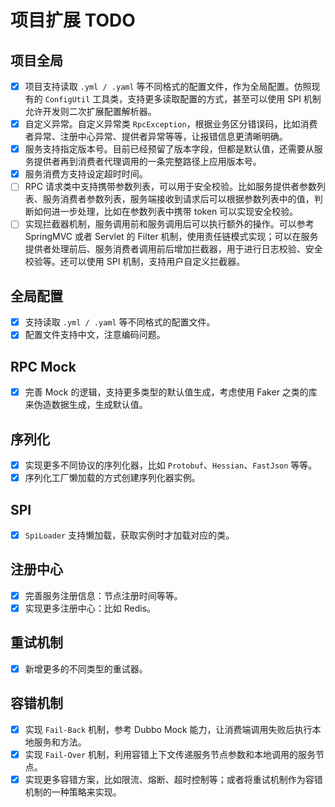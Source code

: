 # 项目扩展 TODO

## 项目全局

- [x] 项目支持读取 `.yml / .yaml` 等不同格式的配置文件，作为全局配置。仿照现有的 `ConfigUtil` 工具类，支持更多读取配置的方式，甚至可以使用 SPI 机制允许开发则二次扩展配置解析器。
- [x] 自定义异常。自定义异常类 `RpcException`，根据业务区分错误码，比如消费者异常、注册中心异常、提供者异常等等，让报错信息更清晰明确。
- [x] 服务支持指定版本号。目前已经预留了版本字段，但都是默认值，还需要从服务提供者再到消费者代理调用的一条完整路径上应用版本号。
- [x] 服务消费方支持设定超时时间。
- [ ] RPC 请求类中支持携带参数列表，可以用于安全校验。比如服务提供者参数列表、服务消费者参数列表，服务端接收到请求后可以根据参数列表中的值，判断如何进一步处理，比如在参数列表中携带 token 可以实现安全校验。
- [ ] 实现拦截器机制，服务调用前和服务调用后可以执行额外的操作。可以参考 SpringMVC 或者 Servlet 的 Filter 机制，使用责任链模式实现；可以在服务提供者处理前后、服务消费者调用前后增加拦截器，用于进行日志校验、安全校验等。还可以使用 SPI 机制，支持用户自定义拦截器。

## 全局配置

- [x] 支持读取 `.yml / .yaml` 等不同格式的配置文件。
- [x] 配置文件支持中文，注意编码问题。

## RPC Mock

- [x] 完善 Mock 的逻辑，支持更多类型的默认值生成，考虑使用 Faker 之类的库来伪造数据生成，生成默认值。

## 序列化

- [x] 实现更多不同协议的序列化器，比如 `Protobuf`、`Hessian`、`FastJson` 等等。
- [x] 序列化工厂懒加载的方式创建序列化器实例。

## SPI

- [x] `SpiLoader` 支持懒加载，获取实例时才加载对应的类。

## 注册中心

- [x] 完善服务注册信息：节点注册时间等等。
- [x] 实现更多注册中心：比如 Redis。

## 重试机制

- [x] 新增更多的不同类型的重试器。

## 容错机制

- [x] 实现 `Fail-Back` 机制，参考 Dubbo Mock 能力，让消费端调用失败后执行本地服务和方法。
- [x] 实现 `Fail-Over` 机制，利用容错上下文传递服务节点参数和本地调用的服务节点。
- [x] 实现更多容错方案，比如限流、熔断、超时控制等；或者将重试机制作为容错机制的一种策略来实现。